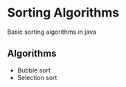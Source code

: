 # Sorting Algorithms
Basic sorting algorithms in java

## Algorithms
- Bubble sort
- Selection sort
